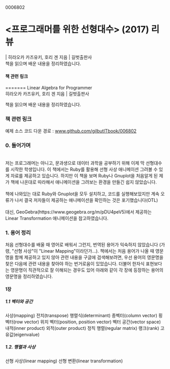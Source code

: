 0006802
# <프로그래머를 위한 선형대수> (2017) 리뷰

<Linear Algebra for Programmer> | 히라오카 카즈유키, 호리 겐 지음 | 길벗출판사 </br>
책을 읽으며 배운 내용을 정리하였습니다. 

#### 책 관련 링크
=======
Linear Algebra for Programmer </br>
히라오카 카즈유키, 호리 겐 지음 | 길벗출판사 </br>

책을 읽으며 배운 내용을 정리하였습니다. 


### 책 관련 링크
예제 소스 코드 다운 경로 : www.github.com/gilbutITbook/006802

### 0. 들어가며 
</br>
저는 프로그래머는 아니고, 문과생으로 데이터 과학을 공부하기 위해 이제 막 선형대수를 시작한 학생입니다. 이 책에서는 Ruby를 활용해 선형 사상 애니메이션 그려볼 수 있게 자료를 제공하고 있습니다. 하지만 이 책을 보며 Ruby나 Gnuplot을 처음알게 된 제가 책에 나온대로 따라해서 애니메이션을 그려보는 환경을 만들긴 쉽지 않았습니다. </br>
</br>
책에 나와있는 대로 Ruby와 Gnuplot을 모두 설치하고, 코드를 실행해보았지만 계속 오류가 나서 결국 저자들이 제공하는 애니메이션을 확인하는 것은 포기했습니다(OTL) </br> 
</br>
대신, GeoGebra(https://www.geogebra.org/m/pDU4peV5)에서 제공하는 Linear Transformation 애니메이션을 참고하였습니다. </br>




### 1. 용어 정리
처음 선형대수를 배울 때 영어로 배워서 그런지, 번역된 용어가 익숙하지 않았습니다 (가령, "선형 사상"이 "Linear Mapping"이라던가...). 책에서는 처음 용어가 나올 때 영문명을 함께 제공하고 있지 않아 관련 내용을 구글에 검색해보려면, 우선 용어의 영문명을 찾은 다음에 관련 내용을 찾아야 하는 번거로움이 있었습니다. 더불어 한자식 표현보다는 영문명이 직관적으로 잘 이해되는 경우도 있어 아래와 같이 각 장에 등장하는 용어의 영문명을 정리하였습니다. </br>


#### 1장 
##### 1.1 벡터와 공간
사상(mapping)
전치(transpose)
행렬식(determinant)
종벡터(column vector)
횡벡터(row vector)
위치 벡터(position, position vector)
벡터 공간(vector space)
내적(inner product)
외적(outer product)
정칙 행렬(regular matrix)
랭크(rank)
고유값(eigenvalue)


##### 1.2. 행렬과 사상
선형 사상(linear mapping)
선형 변환(linear transformation)
